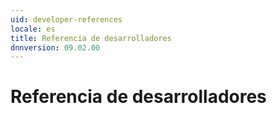 ```yaml
---
uid: developer-references
locale: es
title: Referencia de desarrolladores
dnnversion: 09.02.00
---
```


# Referencia de desarrolladores
